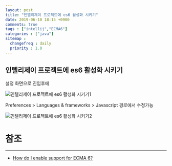 ```yaml
---
layout: post
title: "인텔리제이 프로젝트에 es6 활성화 시키기"
date: 2019-06-10 18:15 +0900
comments: true
tags : ["intellij","ECMA6"]
categories : ["java"]
sitemap :
  changefreq : daily
  priority : 1.0
---
```


## 인텔리제이 프로젝트에 es6 활성화 시키기

설정 화면으로 진입후에

![인텔리제이 프로젝트에 es6 활성화 시키기1](https://sejoung.github.io/images/2019_06_10_01.png)


 Preferences > Languages & frameworks > Javascript 경로에서 수정가능

![인텔리제이 프로젝트에 es6 활성화 시키기2](https://sejoung.github.io/images/2019_06_10_02.png)


# 참조
-----
* [How do I enable support for ECMA 6?](https://intellij-support.jetbrains.com/hc/en-us/community/posts/207000815-How-do-I-enable-support-for-ECMA-6-)

